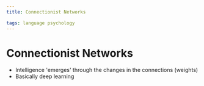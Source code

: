 ```yaml
---
title: Connectionist Networks

tags: language psychology 
---
```


# Connectionist Networks
- Intelligence 'emerges' through the changes in the connections (weights)
- Basically deep learning























